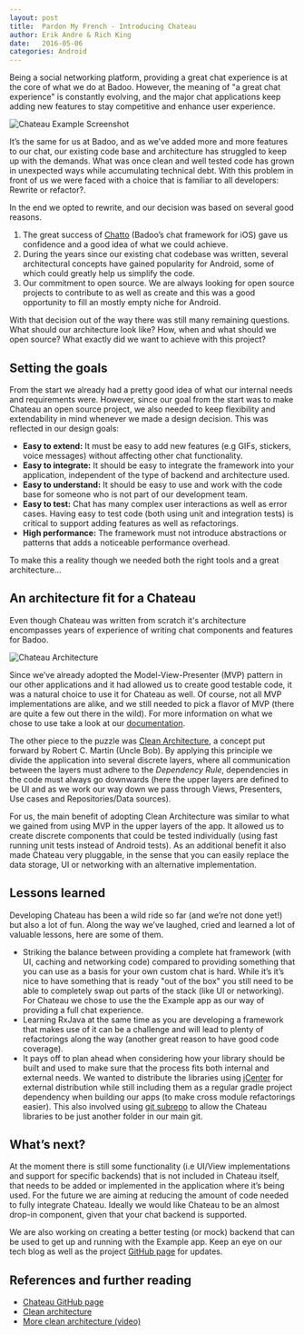 ```yaml
---
layout: post
title:  Pardon My French - Introducing Chateau
author: Erik Andre & Rich King
date:   2016-05-06
categories: Android
---
```


Being a social networking platform, providing a great chat experience is at the core of what we do at Badoo. However, the meaning of "a great chat experience" is constantly evolving, and the major chat applications keep adding new features to stay competitive and enhance user experience.

![Chateau Example Screenshot]({{page.imgdir}}/screenshot.png)

It’s the same for us at Badoo, and as we’ve added more and more features to our chat, our existing code base and architecture has struggled to keep up with the demands. What was once clean and well tested code has grown in unexpected ways while accumulating technical debt. With this problem in front of us we were faced with a choice that is familiar to all developers: Rewrite or refactor?.

In the end we opted to rewrite, and our decision was based on several good reasons.

1. The great success of [Chatto](https://github.com/badoo/Chatto) (Badoo’s chat framework for iOS) gave us confidence and a good idea of what we could achieve.
2. During the years since our existing chat codebase was written, several architectural concepts have gained popularity for Android, some of which could greatly help us simplify the code.
3. Our commitment to open source. We are always looking for open source projects to contribute to as well as create and this was a good opportunity to fill an mostly empty niche for Android.

With that decision out of the way there was still many remaining questions. What should our architecture look like? How, when and what should we open source? What exactly did we want to achieve with this project?

## Setting the goals

From the start we already had a pretty good idea of what our internal needs and requirements were. However, since our goal from the start was to make Chateau an open source project, we also needed to keep flexibility and extendability in mind whenever we made a design decision. This was reflected in our design goals:

* **Easy to extend:** It must be easy to add new features (e.g GIFs, stickers, voice messages) without affecting other chat functionality.
* **Easy to integrate:** It should be easy to integrate the framework into your application, independent of the type of backend and architecture used.
* **Easy to understand:** It should be easy to use and work with the code base for someone who is not part of our development team.
* **Easy to test:** Chat has many complex user interactions as well as error cases. Having easy to test code (both using unit and integration tests) is critical to support adding features as well as refactorings.
* **High performance:** The framework must not introduce abstractions or patterns that adds a noticeable performance overhead.

To make this a reality though we needed both the right tools and a great architecture...

## An architecture fit for a Chateau

Even though Chateau was written from scratch it's architecture encompasses years of experience of writing chat components and features for Badoo.

![Chateau Architecture]({{page.imgdir}}/architecture.png)

Since we’ve already adopted the Model-View-Presenter (MVP) pattern in our other applications and it had allowed us to create good testable code, it was a natural choice to use it for Chateau as well. Of course, not all MVP implementations are alike, and we still needed to pick a flavor of MVP (there are quite a few out there in the wild). For more information on what we chose to use take a look at our [documentation](https://github.com/badoo/Chateau).

The other piece to the puzzle was [Clean Architecture](https://blog.8thlight.com/uncle-bob/2012/08/13/the-clean-architecture.html), a concept put forward by Robert C. Martin (Uncle Bob). By applying this principle we divide the application into several discrete layers, where all communication between the layers must adhere to the *Dependency Rule*, dependencies in the code must always go downwards (here the upper layers are defined to be UI and as we work our way down we pass through Views, Presenters, Use cases and Repositories/Data sources).

For us, the main benefit of adopting Clean Architecture was similar to what we gained from using MVP in the upper layers of the app. It allowed us to create discrete components that could be tested individually (using fast running unit tests instead of Android tests). As an additional benefit it also made Chateau very pluggable, in the sense that you can easily replace the data storage, UI or networking with an alternative implementation.

## Lessons learned

Developing Chateau has been a wild ride so far (and we’re not done yet!) but also a lot of fun. Along the way we’ve laughed, cried and learned a lot of valuable lessons, here are some of them.

* Striking the balance between providing a complete hat framework (with UI, caching and networking code) compared to providing something that you can use as a basis for your own custom chat is hard. While it’s it’s nice to have something that is ready "out of the box" you still need to be able to completely swap out parts of the stack (like UI or networking). For Chateau we chose to use the the Example app as our way of providing a full chat experience.
* Learning RxJava at the same time as you are developing a framework that makes use of it can be a challenge and will lead to plenty of refactorings along the way (another great reason to have good code coverage).
* It pays off to plan ahead when considering how your library should be built and used to make sure that the process fits both internal and external needs. We wanted to distribute the libraries using [jCenter](https://bintray.com/kingamajick/maven/chateau/_latestVersion) for external distribution while still including them as a regular gradle project dependency when building our apps (to make cross module refactorings easier). This also involved using [git subrepo](https://github.com/ingydotnet/git-subrepo) to allow the Chateau libraries to be just another folder in our main git.

## What’s next?

At the moment there is still some functionality (i.e UI/View implementations and support for specific backends) that is not included in Chateau itself, that needs to be added or implemented in the application where it’s being used. For the future we are aiming at reducing the amount of code needed to fully integrate Chateau. Ideally we would like Chateau to be an almost drop-in component, given that your chat backend is supported.

We are also working on creating a better testing (or mock) backend that can be used to get up and running with the Example app. Keep an eye on our tech blog as well as the project [GitHub page](https://github.com/badoo/Chateau) for updates.

## References and further reading

* [Chateau GitHub page](https://github.com/badoo/Chateau)
* [Clean architecture](https://blog.8thlight.com/uncle-bob/2012/08/13/the-clean-architecture.html)
* [More clean architecture (video)](https://vimeo.com/97530863)
